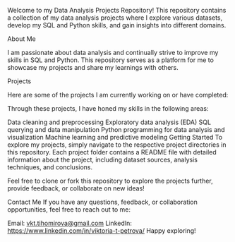 
Welcome to my Data Analysis Projects Repository! This repository contains a collection of my data analysis projects where I explore various datasets, develop my SQL and Python skills, and gain insights into different domains.

About Me

I am passionate about data analysis and continually strive to improve my skills in SQL and Python. This repository serves as a platform for me to showcase my projects and share my learnings with others.

Projects

Here are some of the projects I am currently working on or have completed:


Through these projects, I have honed my skills in the following areas:

Data cleaning and preprocessing
Exploratory data analysis (EDA)
SQL querying and data manipulation
Python programming for data analysis and visualization
Machine learning and predictive modeling
Getting Started
To explore my projects, simply navigate to the respective project directories in this repository. Each project folder contains a README file with detailed information about the project, including dataset sources, analysis techniques, and conclusions.

Feel free to clone or fork this repository to explore the projects further, provide feedback, or collaborate on new ideas!

Contact Me
If you have any questions, feedback, or collaboration opportunities, feel free to reach out to me:

Email: vkt.tihomirova@gmail.com
LinkedIn: https://www.linkedin.com/in/viktoria-t-petrova/
Happy exploring!
